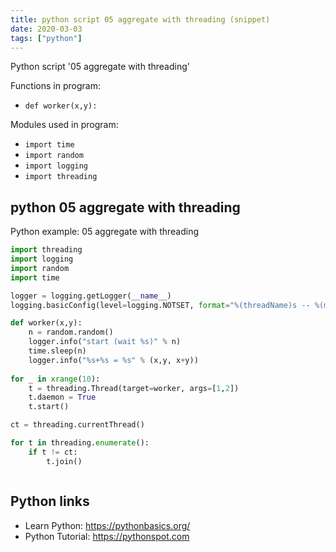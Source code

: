 ```yaml
---
title: python script 05 aggregate with threading (snippet)
date: 2020-03-03
tags: ["python"]
---
```

Python script '05 aggregate with threading'

Functions in program: 
* `def worker(x,y):`

Modules used in program: 
* `import time`
* `import random`
* `import logging`
* `import threading`

## python 05 aggregate with threading

Python example: 05 aggregate with threading

```python
import threading
import logging
import random
import time

logger = logging.getLogger(__name__)
logging.basicConfig(level=logging.NOTSET, format="%(threadName)s -- %(message)s")

def worker(x,y):
    n = random.random()
    logger.info("start (wait %s)" % n)
    time.sleep(n)
    logger.info("%s+%s = %s" % (x,y, x+y))
    
for _ in xrange(10):
    t = threading.Thread(target=worker, args=[1,2])
    t.daemon = True
    t.start()

ct = threading.currentThread()

for t in threading.enumerate():
    if t != ct:
        t.join()



```

## Python links

- Learn Python: https://pythonbasics.org/
- Python Tutorial: https://pythonspot.com
